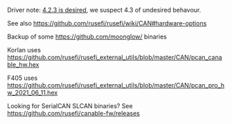 Driver note: [4.2.3 is desired](https://github.com/slimelec/ollie-hw/issues/8#issuecomment-1016068990), we suspect 4.3 of undesired behavour.

See also https://github.com/rusefi/rusefi/wiki/CAN#hardware-options

Backup of some https://github.com/moonglow/ binaries

Korlan uses https://github.com/rusefi/rusefi_external_utils/blob/master/CAN/pcan_canable_hw.hex

F405 uses https://github.com/rusefi/rusefi_external_utils/blob/master/CAN/pcan_pro_hw_2021_06_11.hex

Looking for SerialCAN SLCAN binaries? See https://github.com/rusefi/canable-fw/releases